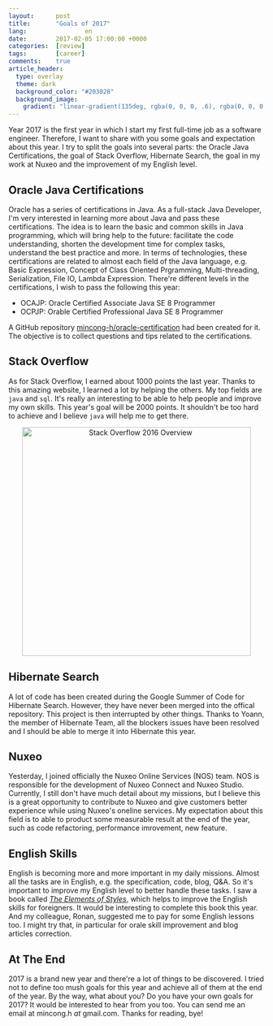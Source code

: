 ```yaml
---
layout:      post
title:       "Goals of 2017"
lang:                en
date:        2017-02-05 17:00:00 +0000
categories:  [review]
tags:        [career]
comments:    true
article_header:
  type: overlay
  theme: dark
  background_color: "#203028"
  background_image:
    gradient: "linear-gradient(135deg, rgba(0, 0, 0, .6), rgba(0, 0, 0, .4))"
---
```


Year 2017 is the first year in which I start my first full-time job as a
software engineer. Therefore, I want to share with you some goals and
expectation about this year. I try to split the goals into several parts: the
Oracle Java Certifications, the goal of Stack Overflow, Hibernate Search, the
goal in my work at Nuxeo and the improvement of my English level.

<!--more-->

## Oracle Java Certifications

Oracle has a series of certifications in Java. As a full-stack Java Developer,
I'm very interested in learning more about Java and pass these certifications.
The idea is to learn the basic and common skills in Java programming, which will
bring help to the future: facilitate the code understanding, shorten the
development time for complex tasks, understand the best practice and more. In
terms of technologies, these certifications are related to almost each field of
the Java language, e.g. Basic Expression, Concept of Class Oriented Prgramming,
Multi-threading, Serialization, File IO, Lambda Expression. There're different
levels in the certifications, I wish to pass the following this year:

- OCAJP: Oracle Certified Associate Java SE 8 Programmer
- OCPJP: Orable Certified Professional Java SE 8 Programmer

A GitHub repository [mincong-h/oracle-certification][1] had been created for it.
The objective is to collect questions and tips related to the certifications.

## Stack Overflow

As for Stack Overflow, I earned about 1000 points the last year. Thanks to this
amazing website, I learned a lot by helping the others. My top fields are `java`
and `sql`. It's really an interesting to be able to help people and improve my
own skills. This year's goal will be 2000 points. It shouldn't be too hard to
achieve and I believe `java` will help me to get there.

<p align="center">
  <img
    src="{{ site.url }}/assets/20170205-stackoverflow-2016.png"
    alt="Stack Overflow 2016 Overview"
    width="450" />
</p>

## Hibernate Search

A lot of code has been created during the Google Summer of Code for Hibernate
Search. However, they have never been merged into the offical repository. This
project is then interrupted by other things. Thanks to Yoann, the member of
Hibernate Team, all the blockers issues have been resolved and I should be
able to merge it into Hibernate this year.

## Nuxeo

Yesterday, I joined officially the Nuxeo Online Services (NOS) team. NOS is
responsible for the development of Nuxeo Connect and Nuxeo Studio. Currently, I
still don't have much detail about my missions, but I believe this is a great
opportunity to contribute to Nuxeo and give customers better experience while
using Nuxeo's oneline services. My expectation about this field is to able to
product some measurable result at the end of the year, such as code refactoring,
performance imrovement, new feature.

## English Skills

English is becoming more and more important in my daily missions. Almost all the
tasks are in English, e.g. the specification, code, blog, Q&A. So it's important
to improve my English level to better handle these tasks. I saw a book called
_[The Elements of Styles][elements-of-style]_, which helps to improve the
English skills for foreigners. It would be interesting to complete this book
this year. And my colleague, Ronan, suggested me to pay for some English lessons
too. I might try that, in particular for orale skill improvement and blog
articles correction.

## At The End

2017 is a brand new year and there're a lot of things to be discovered. I tried
not to define too mush goals for this year and achieve all of them at the end of
the year. By the way, what about you? Do you have your own goals for 2017? It
would be interested to hear from you too. You can send me an email at mincong.h
_at_ gmail.com. Thanks for reading, bye!

[1]: https://github.com/mincong-h/oracle-certification
[travis]: https://travis-ci.org/mincong-h/oracle-certification
[travis-img]: https://travis-ci.org/mincong-h/oracle-certification.svg?branch=master
[elements-of-style]: https://www.amazon.com/Elements-Style-Fourth-William-Strunk/dp/020530902X
